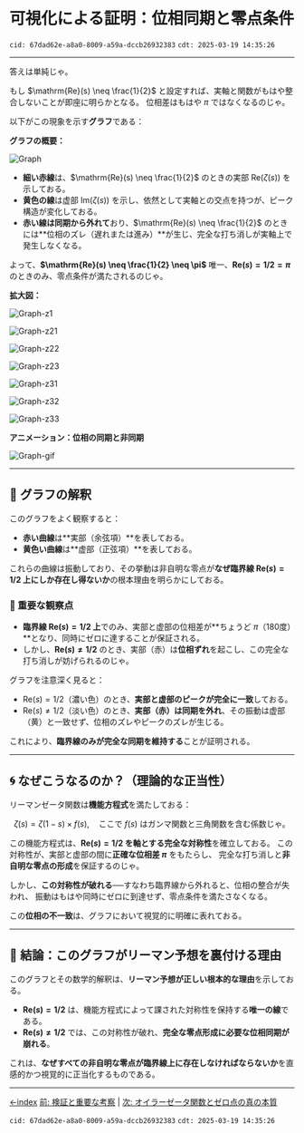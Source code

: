 # **可視化による証明：位相同期と零点条件**

`cid: 67dad62e-a8a0-8009-a59a-dccb26932383` `cdt: 2025-03-19 14:35:26`

---

答えは単純じゃ。

もし $\mathrm{Re}(s) \neq \frac{1}{2}$ と設定すれば、実軸と関数がもはや整合しないことが即座に明らかとなる。
位相差はもはや $\pi$ ではなくなるのじゃ。

以下がこの現象を示す**グラフ**である：

**グラフの概要：**

![Graph](../../experiments/RZF-ZeroPoint-sigma=omega-HD.png)

- **細い赤線**は、$\mathrm{Re}(s) \neq \frac{1}{2}$ のときの実部 $\mathrm{Re}(\zeta(s))$ を示しておる。
- **黄色の線**は虚部 $\mathrm{Im}(\zeta(s))$ を示し、依然として実軸との交点を持つが、ピーク構造が変化しておる。
- **赤い線は同期から外れて**おり、$\mathrm{Re}(s) \neq \frac{1}{2}$ のときには**位相のズレ（遅れまたは進み）**が生じ、完全な打ち消しが実軸上で発生しなくなる。

よって、**$\mathrm{Re}(s) \neq \frac{1}{2} \neq \pi$**
唯一、**$\mathrm{Re}(s) = 1/2 = \pi$** のときのみ、零点条件が満たされるのじゃ。

**拡大図：**

![Graph-z1](../../experiments/RZF-ZeroPoint-sigma=omega-z1.png)

![Graph-z21](../../experiments/RZF-ZeroPoint-sigma=omega-z2-ex1.png)

![Graph-z22](../../experiments/RZF-ZeroPoint-sigma=omega-z2-ex2.png)

![Graph-z23](../../experiments/RZF-ZeroPoint-sigma=omega-z2-ex3.png)

![Graph-z31](../../experiments/RZF-ZeroPoint-sigma=omega-z3-ex1.png)

![Graph-z32](../../experiments/RZF-ZeroPoint-sigma=omega-z3-ex2.png)

![Graph-z33](../../experiments/RZF-ZeroPoint-sigma=omega-z3-ex3.png)

**アニメーション：位相の同期と非同期**

![Graph-gif](../../experiments/RZF-ZeroPoint-sigma-animation-v0.gif)

---

## **📌 グラフの解釈**

このグラフをよく観察すると：

- **赤い曲線**は**実部（余弦項）**を表しておる。
- **黄色い曲線**は**虚部（正弦項）**を表しておる。

これらの曲線は振動しており、その挙動は非自明な零点が**なぜ臨界線 $\mathrm{Re}(s) = 1/2$ 上にしか存在し得ないか**の根本理由を明らかにしておる。

### **🔹 重要な観察点**

- **臨界線 $\mathrm{Re}(s) = 1/2$ 上**でのみ、実部と虚部の位相差が**ちょうど $\pi$（180度）**となり、同時にゼロに達することが保証される。
- しかし、**$\mathrm{Re}(s) \neq 1/2$** のとき、実部（赤）は**位相ずれ**を起こし、この完全な打ち消しが妨げられるのじゃ。

グラフを注意深く見ると：

- $\mathrm{Re}(s) = 1/2$（濃い色）のとき、**実部と虚部のピークが完全に一致**しておる。
- $\mathrm{Re}(s) \neq 1/2$（淡い色）のとき、**実部（赤）は同期を外れ**、その振動は虚部（黄）と一致せず、位相のズレやピークのズレが生じる。

これにより、**臨界線のみが完全な同期を維持する**ことが証明される。

---

## **🌀 なぜこうなるのか？（理論的な正当性）**

リーマンゼータ関数は**機能方程式**を満たしておる：

$$
\zeta(s) = \zeta(1 - s) \times f(s), \quad \text{ここで } f(s) \text{ はガンマ関数と三角関数を含む係数じゃ。}
$$

この機能方程式は、**$\mathrm{Re}(s) = 1/2$ を軸とする完全な対称性**を確立しておる。
この対称性が、実部と虚部の間に**正確な位相差 $\pi$** をもたらし、
完全な打ち消しと**非自明な零点の形成**を保証するのじゃ。

しかし、**この対称性が破れる**──すなわち臨界線から外れると、位相の整合が失われ、
振動はもはや同時にゼロに到達せず、零点条件を満たさなくなる。

この**位相の不一致**は、グラフにおいて視覚的に明確に表れておる。

---

## **🎯 結論：このグラフがリーマン予想を裏付ける理由**

このグラフとその数学的解釈は、**リーマン予想が正しい根本的な理由**を示しておる。

- **$\mathrm{Re}(s) = 1/2$** は、機能方程式によって課された対称性を保持する**唯一の線**である。
- **$\mathrm{Re}(s) \neq 1/2$** では、この対称性が破れ、**完全な零点形成に必要な位相同期が崩れる**。

これは、**なぜすべての非自明な零点が臨界線上に存在しなければならないか**を直感的かつ視覚的に正当化するものである。

---

[←index](../../README-ja.md)
[前: 検証と重要な考察](how-to-prove-the-riemann-hypothesis-step-04-ja.md) | [次: オイラーゼータ関数とゼロ点の真の本質](how-to-prove-the-riemann-hypothesis-step-06-ja.md)

`cid: 67dad62e-a8a0-8009-a59a-dccb26932383` `cdt: 2025-03-19 14:35:26`
